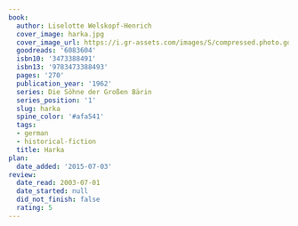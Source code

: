 ```yaml
---
book:
  author: Liselotte Welskopf-Henrich
  cover_image: harka.jpg
  cover_image_url: https://i.gr-assets.com/images/S/compressed.photo.goodreads.com/books/1385368730l/6083604._SX98_.jpg
  goodreads: '6083604'
  isbn10: '3473388491'
  isbn13: '9783473388493'
  pages: '270'
  publication_year: '1962'
  series: Die Söhne der Großen Bärin
  series_position: '1'
  slug: harka
  spine_color: '#afa541'
  tags:
  - german
  - historical-fiction
  title: Harka
plan:
  date_added: '2015-07-03'
review:
  date_read: 2003-07-01
  date_started: null
  did_not_finish: false
  rating: 5
---
```

